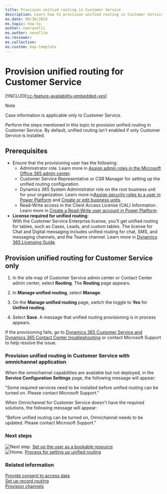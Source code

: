 ```yaml
---
title: Provision unified routing in Customer Service
description: Learn how to provision unified routing in Customer Service.
ms.date: 09/30/2024
ms.topic: how-to
author: neeranelli
ms.author: nenellim
ms.reviewer:
ms.collection:
ms.custom: bap-template
---
```


# Provision unified routing for Customer Service

[!INCLUDE[cc-feature-availability-embedded-yes](../../includes/cc-feature-availability-embedded-yes.md)]

> [!NOTE]
> Case information is applicable only to Customer Service.

Perform the steps mentioned in this topic to provision unified routing in Customer Service. By default, unified routing isn't enabled if only Customer Service is installed.

## Prerequisites

- Ensure that the provisioning user has the following:
  - Administrator role. Learn more in [Assign admin roles in the Microsoft Office 365 admin center](/microsoft-365/admin/add-users/assign-admin-roles).
  - Customer Service Representative or CSR Manager for setting up the unified routing configuration.
  - Dynamics 365 System Administrator role on the root business unit for your organization. Learn more in[Assign security roles to a user in Power Platform](/power-platform/admin/assign-security-roles) and [Create or edit business units](/power-platform/admin/create-edit-business-units).
  - Read-Write access in the Client Access License (CAL) Information . Learn more in [Create a Read-Write user account in Power Platform](/power-platform/admin/create-users#create-a-read-write-user-account).
- **License required for unified routing**:  
With the Customer Service Enterprise license, you'll get unified routing for tables, such as Cases, Leads, and custom tables. The license for Chat and Digital messaging includes unified routing for chat, SMS, and messaging channels, and the Teams channel. Learn more in [Dynamics 365 Licensing Guide](https://go.microsoft.com/fwlink/?LinkId=866544).

## Provision unified routing for Customer Service only

1. In the site map of Customer Service admin center or Contact Center admin center, select **Routing**. The **Routing** page appears.
   
1. In **Manage unified routing**, select **Manage**.

1. On the **Manage unified routing** page, switch the toggle to **Yes** for **Unified routing**.

1. Select **Save**. A message that unified routing provisioning is in process appears.

If the provisioning fails, go to [Dynamics 365 Customer Service and Dynamics 365 Contact Center troubleshooting](/troubleshoot/dynamics-365/customer-service/welcome-customer-service) or contact Microsoft Support to help resolve the issue.

### Provision unified routing in Customer Service with omnichannel application

When the omnichannel capabilities are available but not deployed, in the **Service Configuration Settings** page, the following message will appear:

  "Some required services need to be installed before unified routing can be turned on. Please contact Microsoft Support."

When Omnichannel for Customer Service doesn't have the required solutions, the following message will appear:

  "Before unified routing can be turned on, Omnichannel needs to be updated. Please contact Microsoft Support."


### Next steps

![Next step.](../media/right-arrow.png) [Set up the user as a bookable resource](users-user-profiles.md)  
![Home.](../media/home-button.png) [Process for setting up unified routing](set-up-routing-process.md)  

### Related information

[Provide consent to access data](../implement/data-access-consent.md)  
[Set up record routing](set-up-record-routing.md)  
[Provision channels](/dynamics365/contact-center/implement/provision-channels#set-up-channels)  
